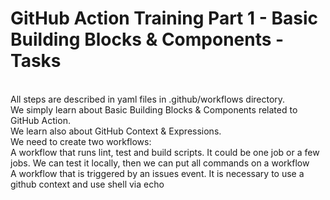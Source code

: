 # GitHub Action Training Part 1 - Basic Building Blocks & Components - Tasks
<br>All steps are described in yaml files in .github/workflows directory.
<br>We simply learn about Basic Building Blocks & Components related to GitHub Action.
<br>We learn also about GitHub Context & Expressions.
<br> We need to create two workflows:
<br>A workflow that runs lint, test and build scripts. It could be one job or a few jobs. We can test it locally, then we can put all commands on a workflow
<br>A workflow that is triggered by an issues event. It is necessary to use a github context and use shell via echo
